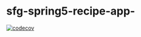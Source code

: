 # sfg-spring5-recipe-app-

[![codecov](https://codecov.io/gh/danielschnetler/sfg-spring5-recipe-app-/branch/master/graph/badge.svg?token=SUXUB5BCCT)](https://codecov.io/gh/danielschnetler/sfg-spring5-recipe-app-)
